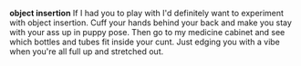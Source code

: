 **object insertion**
If I had you to play with I'd definitely want to experiment with object insertion. Cuff your hands behind your back and make you stay with your ass up in puppy pose. Then go to my medicine cabinet and see which bottles and tubes fit inside your cunt. Just edging you with a vibe when you're all full up and stretched out.

